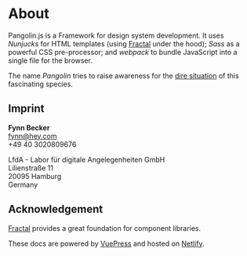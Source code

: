 # About

Pangolin.js is a Framework for design system development. It uses _Nunjucks_ for HTML templates (using [Fractal](https://fractal.build) under the hood); _Sass_ as a powerful CSS pre-processor; and _webpack_ to bundle JavaScript into a single file for the browser.

The name _Pangolin_ tries to raise awareness for the [dire situation](https://en.wikipedia.org/wiki/Pangolin) of this fascinating species.

## Imprint

**Fynn Becker**  
[fynn@hey.com](mailto:fynn@hey.com)  
+49 40 3020809676

LfdA - Labor für digitale Angelegenheiten GmbH  
Lilienstraße 11  
20095 Hamburg  
Germany

## Acknowledgement

[Fractal](https://fractal.build) provides a great foundation for component libraries.

These docs are powered by [VuePress](https://vuepress.vuejs.org) and hosted on [Netlify](https://www.netlify.com).
